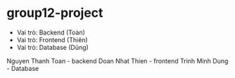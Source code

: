 # group12-project
- Vai trò: Backend (Toàn)
- Vai trò: Frontend (Thiên)
- Vai trò: Database (Dũng)

Nguyen Thanh Toan - backend
Doan Nhat Thien - frontend
Trinh Minh Dung - Database
